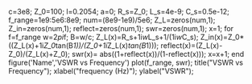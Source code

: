 c=3e8;
Z_0=100;
l=0.2054;
a=0;
R_s=Z_0;
L_s=4e-9;
C_s=0.5e-12;
f_range=1e9:5e6:8e9;
num=(8e9-1e9)/5e6;
Z_L=zeros(num,1);
Z_in=zeros(num,1);
reflect=zeros(num,1);
swr=zeros(num,1);
x=1;
for f=f_range
w=2*pi*f;
B=w/c;
Z_L(x)=R_s+1i*w*L_s+1/(1i*w*C_s);
Z_in(x)=Z_0*((Z_L(x)+1i*Z_0*tan(B*1))/(Z_0+1i*Z_L(x)*tan(B*1)));
reflect(x)=(Z_L(x)-Z_0)/(Z_L(x)+Z_0);
swr(x)= abs((1+reflect(x))/(1-reflect(x)));
x=x+1;
end
figure('Name','VSWR vs Frequency')
plot(f_range, swr);
title("VSWR vs Frequency");
xlabel("frequency (Hz)");
ylabel("VSWR");
